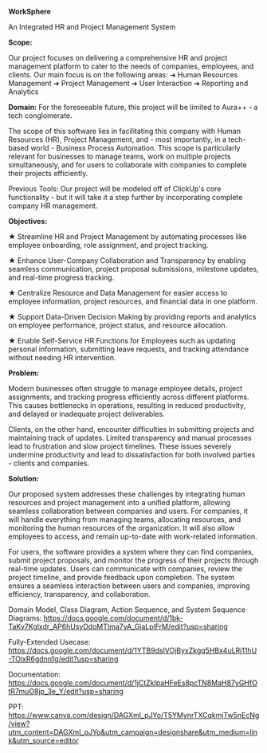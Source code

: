 **WorkSphere**

An Integrated HR and Project Management System

**Scope:**

 Our project focuses on delivering a comprehensive HR and project management platform to cater to the needs of companies, employees, and clients. Our main focus is on the following areas:
➔ Human Resources Management
➔ Project Management
➔ User Interaction
➔ Reporting and Analytics

**Domain:** For the foreseeable future, this project will be limited to Aura++ - a tech conglomerate. 

The scope of this software lies in facilitating this company with Human Resources (HR), Project Management, and - most importantly, in a tech-based world - Business Process Automation. This scope is particularly relevant for businesses to manage teams, work on multiple projects simultaneously, and for users to collaborate with companies to complete their projects efficiently.

Previous Tools: Our project will be modeled off of ClickUp's core functionality - but it will take it a step further by incorporating complete company HR management.

**Objectives:**

★ Streamline HR and Project Management by automating processes like employee onboarding, role assignment, and project tracking.

★ Enhance User-Company Collaboration and Transparency by enabling seamless communication, project proposal submissions, milestone updates, and real-time progress tracking.

★ Centralize Resource and Data Management for easier access to employee information, project resources, and financial data in one platform.

★ Support Data-Driven Decision Making by providing reports and analytics on employee performance, project status, and resource allocation.

★ Enable Self-Service HR Functions for Employees such as updating personal information, submitting leave requests, and tracking attendance without needing HR intervention.


**Problem:**

Modern businesses often struggle to manage employee details, project assignments, and tracking progress efficiently across different platforms. This causes bottlenecks in operations, resulting in reduced productivity, and delayed or inadequate project deliverables.

Clients, on the other hand, encounter difficulties in submitting projects and maintaining track of updates. Limited transparency and manual processes lead to frustration and slow project timelines. These issues severely undermine productivity and lead to dissatisfaction for both involved parties - clients and companies.


**Solution:**

Our proposed system addresses these challenges by integrating human resources and project management into a unified platform, allowing seamless collaboration between companies and users. For companies, it will handle everything from managing teams, allocating resources, and monitoring the human resources of the organization. It will also allow employees to access, and
remain up-to-date with work-related information.

For users, the software provides a system where they can find companies, submit project proposals, and monitor the progress of their projects through real-time updates. Users can communicate with companies, review the project timeline, and provide feedback upon completion. The system ensures a seamless interaction between users and companies, improving efficiency, transparency, and collaboration.


Domain Model, Class Diagram, Action Sequence, and System Sequence Diagrams: 
https://docs.google.com/document/d/1bk-TaKv7Kglxdr_AP6hUsyDdoMTIma7yA_GjaLplFrM/edit?usp=sharing

Fully-Extended Usecase:
https://docs.google.com/document/d/1YTB9dslVOjByxZkgq5HBx4uLRj11hU-TOixR6gdnn1g/edit?usp=sharing

Documentation:
https://docs.google.com/document/d/1jCtZkIpaHFeEs8pcTN8MaH87yGHfOtR7muO8jp_3e_Y/edit?usp=sharing

PPT:
https://www.canva.com/design/DAGXml_pJYo/T5YMynrTXCqkmjTw5nEcNg/view?utm_content=DAGXml_pJYo&utm_campaign=designshare&utm_medium=link&utm_source=editor
